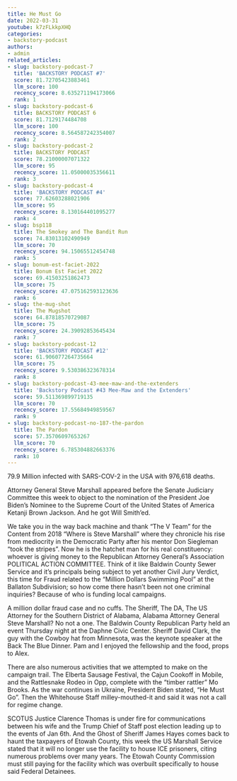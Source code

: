 ```yaml
---
title: He Must Go
date: 2022-03-31
youtube: k7zFLkkpXHQ
categories:
- backstory-podcast
authors:
- admin
related_articles:
- slug: backstory-podcast-7
  title: 'BACKSTORY PODCAST #7'
  score: 81.72705423883461
  llm_score: 100
  recency_score: 8.635271194173066
  rank: 1
- slug: backstory-podcast-6
  title: BACKSTORY PODCAST 6
  score: 81.7129174484708
  llm_score: 100
  recency_score: 8.564587242354007
  rank: 2
- slug: backstory-podcast-2
  title: BACKSTORY PODCAST
  score: 78.21000007071322
  llm_score: 95
  recency_score: 11.05000035356611
  rank: 3
- slug: backstory-podcast-4
  title: 'BACKSTORY PODCAST #4'
  score: 77.62603288021906
  llm_score: 95
  recency_score: 8.130164401095277
  rank: 4
- slug: bsp118
  title: The Smokey and The Bandit Run
  score: 74.83013102490949
  llm_score: 70
  recency_score: 94.15065512454748
  rank: 5
- slug: bonum-est-faciet-2022
  title: Bonum Est Faciet 2022
  score: 69.41503251862473
  llm_score: 75
  recency_score: 47.075162593123636
  rank: 6
- slug: the-mug-shot
  title: The Mugshot
  score: 64.87818570729087
  llm_score: 75
  recency_score: 24.39092853645434
  rank: 7
- slug: backstory-podcast-12
  title: 'BACKSTORY PODCAST #12'
  score: 61.906077264735664
  llm_score: 75
  recency_score: 9.530386323678314
  rank: 8
- slug: backstory-podcast-43-mee-maw-and-the-extenders
  title: 'Backstory Podcast #43 Mee-Maw and the Extenders'
  score: 59.511369899719135
  llm_score: 70
  recency_score: 17.55684949859567
  rank: 9
- slug: backstory-podcast-no-187-the-pardon
  title: The Pardon
  score: 57.35706097653267
  llm_score: 70
  recency_score: 6.785304882663376
  rank: 10
---
```

79.9 Million infected with SARS-COV-2 in the USA with 976,618 deaths.

Attorney General Steve Marshall appeared before the Senate Judiciary Committee this week to object to the nomination of the President Joe Biden’s Nominee to the Supreme Court of the United States of America Ketanji Brown Jackson. And he got Will Smith’ed.

We take you in the way back machine and thank “The V Team” for the Content from 2018 “Where is Steve Marshall” where they chronicle his rise from mediocrity in the Democratic Party after his mentor Don Siegleman “took the stripes”. Now he is the hatchet man for his real constituency: whoever is giving money to the Republican Attorney General’s Association POLITICAL ACTION COMMITTEE. Think of it like Baldwin County Sewer Service and it’s principals being subject to yet another Civil Jury Verdict, this time for Fraud related to the “Million Dollars Swimming Pool” at the Ballaton Subdivision; so how come there hasn’t been not one criminal inquiries? Because of who is funding local campaigns.

A million dollar fraud case and no cuffs. The Sheriff, The DA, The US Attorney for the Southern District of Alabama, Alabama Attorney General Steve Marshall? No not a one. The Baldwin County Republican Party held an event Thursday night at the Daphne Civic Center. Sheriff David Clark, the guy with the Cowboy hat from Minnesota, was the keynote speaker at the Back The Blue Dinner. Pam and I enjoyed the fellowship and the food, props to Alex.

There are also numerous activities that we attempted to make on the campaign trail. The Elberta Sausage Festival, the Cajun Cookoff in Mobile, and the Rattlesnake Rodeo in Opp, complete with the “timber rattler” Mo Brooks. As the war continues in Ukraine, President Biden stated, “He Must Go”. Then the Whitehouse Staff milley-mouthed-it and said it was not a call for regime change.

SCOTUS Justice Clarence Thomas is under fire for communications between his wife and the Trump Chief of Staff post election leading up to the events of Jan 6th. And the Ghost of Sheriff James Hayes comes back to haunt the taxpayers of Etowah County, this week the US Marshall Service stated that it will no longer use the facility to house ICE prisoners, citing numerous problems over many years. The Etowah County Commission must still paying for the facility which was overbuilt specifically to house said Federal Detainees.
